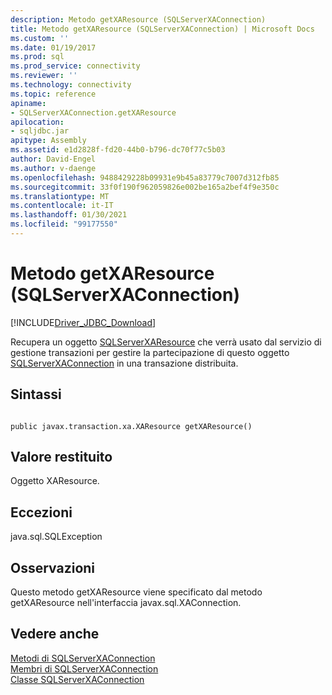 ```yaml
---
description: Metodo getXAResource (SQLServerXAConnection)
title: Metodo getXAResource (SQLServerXAConnection) | Microsoft Docs
ms.custom: ''
ms.date: 01/19/2017
ms.prod: sql
ms.prod_service: connectivity
ms.reviewer: ''
ms.technology: connectivity
ms.topic: reference
apiname:
- SQLServerXAConnection.getXAResource
apilocation:
- sqljdbc.jar
apitype: Assembly
ms.assetid: e1d2828f-fd20-44b0-b796-dc70f77c5b03
author: David-Engel
ms.author: v-daenge
ms.openlocfilehash: 9488429228b09931e9b45a83779c7007d312fb85
ms.sourcegitcommit: 33f0f190f962059826e002be165a2bef4f9e350c
ms.translationtype: MT
ms.contentlocale: it-IT
ms.lasthandoff: 01/30/2021
ms.locfileid: "99177550"
---
```

# <a name="getxaresource-method-sqlserverxaconnection"></a>Metodo getXAResource (SQLServerXAConnection)
[!INCLUDE[Driver_JDBC_Download](../../../includes/driver_jdbc_download.md)]

  Recupera un oggetto [SQLServerXAResource](../../../connect/jdbc/reference/sqlserverxaresource-class.md) che verrà usato dal servizio di gestione transazioni per gestire la partecipazione di questo oggetto [SQLServerXAConnection](../../../connect/jdbc/reference/sqlserverxaconnection-class.md) in una transazione distribuita.  
  
## <a name="syntax"></a>Sintassi  
  
```  
  
public javax.transaction.xa.XAResource getXAResource()  
```  
  
## <a name="return-value"></a>Valore restituito  
 Oggetto XAResource.  
  
## <a name="exceptions"></a>Eccezioni  
 java.sql.SQLException  
  
## <a name="remarks"></a>Osservazioni  
 Questo metodo getXAResource viene specificato dal metodo getXAResource nell'interfaccia javax.sql.XAConnection.  
  
## <a name="see-also"></a>Vedere anche  
 [Metodi di SQLServerXAConnection](../../../connect/jdbc/reference/sqlserverxaconnection-methods.md)   
 [Membri di SQLServerXAConnection](../../../connect/jdbc/reference/sqlserverxaconnection-members.md)   
 [Classe SQLServerXAConnection](../../../connect/jdbc/reference/sqlserverxaconnection-class.md)  
  
  
